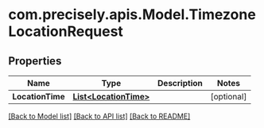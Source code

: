 
# com.precisely.apis.Model.TimezoneLocationRequest

## Properties

Name | Type | Description | Notes
------------ | ------------- | ------------- | -------------
**LocationTime** | [**List&lt;LocationTime&gt;**](LocationTime.md) |  | [optional] 

[[Back to Model list]](../README.md#documentation-for-models)
[[Back to API list]](../README.md#documentation-for-api-endpoints)
[[Back to README]](../README.md)

